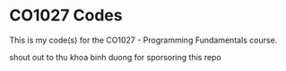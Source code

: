 # CO1027 Codes
This is my code(s) for the CO1027 - Programming Fundamentals course.

shout out to thu khoa binh duong for sporsoring this repo
